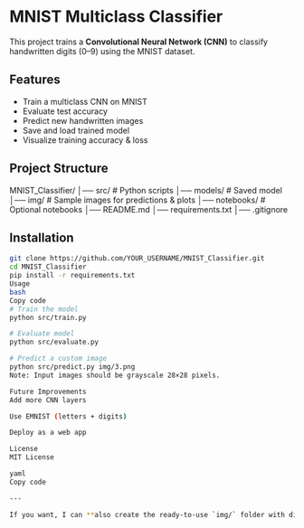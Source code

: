 # MNIST Multiclass Classifier 

This project trains a **Convolutional Neural Network (CNN)** to classify handwritten digits (0–9) using the MNIST dataset.

## Features
- Train a multiclass CNN on MNIST
- Evaluate test accuracy
- Predict new handwritten images
- Save and load trained model
- Visualize training accuracy & loss

## Project Structure
MNIST_Classifier/
│── src/          # Python scripts
│── models/       # Saved model
│── img/          # Sample images for predictions & plots
│── notebooks/    # Optional notebooks
│── README.md
│── requirements.txt
│── .gitignore

## Installation
```bash
git clone https://github.com/YOUR_USERNAME/MNIST_Classifier.git
cd MNIST_Classifier
pip install -r requirements.txt
Usage
bash
Copy code
# Train the model
python src/train.py

# Evaluate model
python src/evaluate.py

# Predict a custom image
python src/predict.py img/3.png
Note: Input images should be grayscale 28×28 pixels.

Future Improvements
Add more CNN layers

Use EMNIST (letters + digits)

Deploy as a web app

License
MIT License

yaml
Copy code

---

If you want, I can **also create the ready-to-use `img/` folder with digits 0–9** so that anyone cloning your repo can run `predict.py` immediately without errors.  

